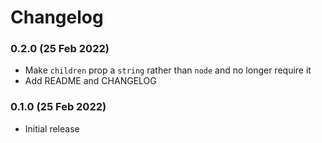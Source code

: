 # Changelog

### 0.2.0 (25 Feb 2022)

- Make `children` prop a `string` rather than `node` and no longer require it
- Add README and CHANGELOG

### 0.1.0 (25 Feb 2022)

- Initial release